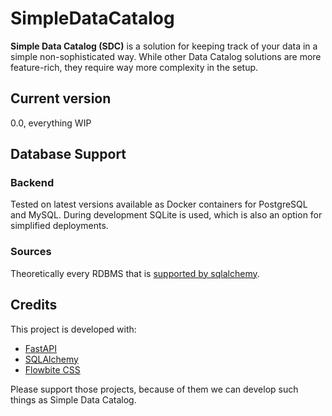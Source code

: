 # SimpleDataCatalog

**Simple Data Catalog (SDC)** is a solution for keeping track of your data in a simple non-sophisticated way. 
While other Data Catalog solutions are more feature-rich, they require way more complexity in the setup.

## Current version
0.0, everything WIP

## Database Support
### Backend
Tested on latest versions available as Docker containers for PostgreSQL and MySQL. 
During development SQLite is used, which is also an option for simplified deployments.

### Sources
Theoretically every RDBMS that is [supported by sqlalchemy](https://docs.sqlalchemy.org/en/20/dialects/).

## Credits
This project is developed with:
* [FastAPI](https://fastapi.tiangolo.com/)
* [SQLAlchemy](https://www.sqlalchemy.org/)
* [Flowbite CSS](https://flowbite.com/)

Please support those projects, because of them we can develop such things as Simple Data Catalog.